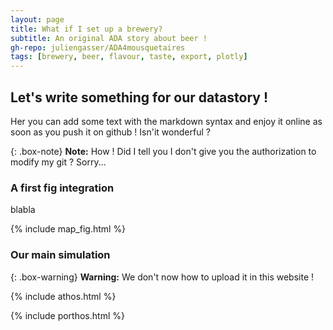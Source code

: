 ```yaml
---
layout: page
title: What if I set up a brewery?
subtitle: An original ADA story about beer !
gh-repo: juliengasser/ADA4mousquetaires
tags: [brewery, beer, flavour, taste, export, plotly]
---
```


## Let's write something for our datastory !

Her you can add some text with the markdown syntax and enjoy it online as soon as you push it on github !
Isn'it wonderful ?

{: .box-note}
**Note:** How ! Did I tell you I don't give you the authorization to modify my git ? Sorry...

### A first fig integration

blabla

{% include map_fig.html %}

### Our main simulation

{: .box-warning}
**Warning:** We don't now how to upload it in this website !

{% include athos.html %}

{% include porthos.html %}
